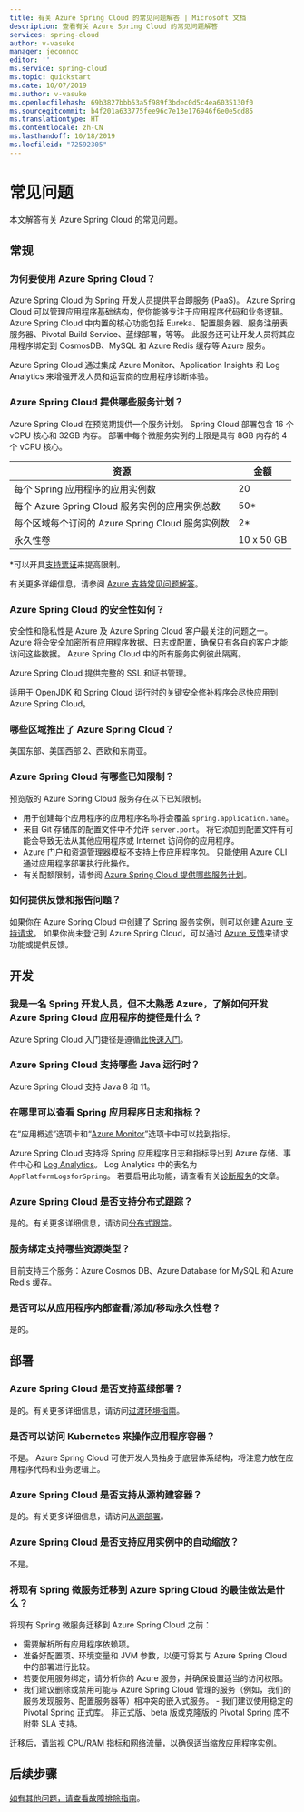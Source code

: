 ```yaml
---
title: 有关 Azure Spring Cloud 的常见问题解答 | Microsoft 文档
description: 查看有关 Azure Spring Cloud 的常见问题解答
services: spring-cloud
author: v-vasuke
manager: jeconnoc
editor: ''
ms.service: spring-cloud
ms.topic: quickstart
ms.date: 10/07/2019
ms.author: v-vasuke
ms.openlocfilehash: 69b3827bbb53a5f989f3bdec0d5c4ea6035130f0
ms.sourcegitcommit: b4f201a633775fee96c7e13e176946f6e0e5dd85
ms.translationtype: HT
ms.contentlocale: zh-CN
ms.lasthandoff: 10/18/2019
ms.locfileid: "72592305"
---
```

# <a name="frequently-asked-questions"></a>常见问题

本文解答有关 Azure Spring Cloud 的常见问题。 

## <a name="general"></a>常规

### <a name="why-azure-spring-cloud"></a>为何要使用 Azure Spring Cloud？

Azure Spring Cloud 为 Spring 开发人员提供平台即服务 (PaaS)。 Azure Spring Cloud 可以管理应用程序基础结构，使你能够专注于应用程序代码和业务逻辑。 Azure Spring Cloud 中内置的核心功能包括 Eureka、配置服务器、服务注册表服务器、Pivotal Build Service、蓝绿部署，等等。 此服务还可让开发人员将其应用程序绑定到 CosmosDB、MySQL 和 Azure Redis 缓存等 Azure 服务。

Azure Spring Cloud 通过集成 Azure Monitor、Application Insights 和 Log Analytics 来增强开发人员和运营商的应用程序诊断体验。

### <a name="what-service-plans-does-azure-spring-cloud-offer"></a>Azure Spring Cloud 提供哪些服务计划？

Azure Spring Cloud 在预览期提供一个服务计划。  Spring Cloud 部署包含 16 个 vCPU 核心和 32GB 内存。  部署中每个微服务实例的上限是具有 8GB 内存的 4 个 vCPU 核心。

资源 | 金额
------- | -------
每个 Spring 应用程序的应用实例数 | 20
每个 Azure Spring Cloud 服务实例的应用实例总数 | 50*
每个区域每个订阅的 Azure Spring Cloud 服务实例数 | 2*
永久性卷 | 10 x 50 GB

*可以开具[支持票证](https://azure.microsoft.com/support/faq/)来提高限制。 

有关更多详细信息，请参阅 [Azure 支持常见问题解答](https://azure.microsoft.com/support/faq/)。

### <a name="how-secure-is-azure-spring-cloud"></a>Azure Spring Cloud 的安全性如何？

安全性和隐私性是 Azure 及 Azure Spring Cloud 客户最关注的问题之一。 Azure 将会安全加密所有应用程序数据、日志或配置，确保只有各自的客户才能访问这些数据。 Azure Spring Cloud 中的所有服务实例彼此隔离。

Azure Spring Cloud 提供完整的 SSL 和证书管理。

适用于 OpenJDK 和 Spring Cloud 运行时的关键安全修补程序会尽快应用到 Azure Spring Cloud。

### <a name="which-regions-azure-spring-cloud-are-available"></a>哪些区域推出了 Azure Spring Cloud？

美国东部、美国西部 2、西欧和东南亚。

### <a name="what-are-the-known-limitations-of-azure-spring-cloud"></a>Azure Spring Cloud 有哪些已知限制？

预览版的 Azure Spring Cloud 服务存在以下已知限制。

* 用于创建每个应用程序的应用程序名称将会覆盖 `spring.application.name`。
* 来自 Git 存储库的配置文件中不允许 `server.port`。 将它添加到配置文件有可能会导致无法从其他应用程序或 Internet 访问你的应用程序。
* Azure 门户和资源管理器模板不支持上传应用程序包。 只能使用 Azure CLI 通过应用程序部署执行此操作。
* 有关配额限制，请参阅 [Azure Spring Cloud 提供哪些服务计划](#what-service-plans-does-azure-spring-cloud-offer)。

### <a name="how-can-i-provide-feedback-and-report-issues"></a>如何提供反馈和报告问题？

如果你在 Azure Spring Cloud 中创建了 Spring 服务实例，则可以创建 [Azure 支持请求](https://docs.microsoft.com/azure/azure-supportability/how-to-create-azure-support-request)。 如果你尚未登记到 Azure Spring Cloud，可以通过 [Azure 反馈](https://feedback.azure.com/)来请求功能或提供反馈。

## <a name="development"></a>开发

### <a name="i-am-a-spring-developer-but-new-to-azure-what-is-the-quickest-way-for-me-to-learn-how-to-develop-aazure-spring-cloud-application"></a>我是一名 Spring 开发人员，但不太熟悉 Azure，了解如何开发 Azure Spring Cloud 应用程序的捷径是什么？

Azure Spring Cloud 入门捷径是遵循[此快速入门](spring-cloud-quickstart-launch-app-portal.md)。

### <a name="what-java-runtime-does-azure-spring-cloud-support"></a>Azure Spring Cloud 支持哪些 Java 运行时？

Azure Spring Cloud 支持 Java 8 和 11。

### <a name="where-can-i-see-my-spring-application-logs-and-metrics"></a>在哪里可以查看 Spring 应用程序日志和指标？

在“应用概述”选项卡和“[Azure Monitor](https://docs.microsoft.com/azure/azure-monitor/platform/data-platform-metrics#interacting-with-azure-monitor-metrics)”选项卡中可以找到指标。

Azure Spring Cloud 支持将 Spring 应用程序日志和指标导出到 Azure 存储、事件中心和 [Log Analytics](https://docs.microsoft.com/azure/azure-monitor/platform/data-platform-logs#log-queries)。 Log Analytics 中的表名为 `AppPlatformLogsforSpring`。 若要启用此功能，请查看有关[诊断服务](diagnostic-services.md)的文章。

### <a name="does-azure-spring-cloud-support-distributed-tracing"></a>Azure Spring Cloud 是否支持分布式跟踪？

是的。有关更多详细信息，请访问[分布式跟踪](spring-cloud-tutorial-distributed-tracing.md)。

### <a name="what-resource-types-does-service-binding-support"></a>服务绑定支持哪些资源类型？

目前支持三个服务：Azure Cosmos DB、Azure Database for MySQL 和 Azure Redis 缓存。

### <a name="can-i-viewaddmove-persistent-volumes-from-inside-my-applications"></a>是否可以从应用程序内部查看/添加/移动永久性卷？
是的。

## <a name="deployment"></a>部署

### <a name="does-azure-spring-cloud-support-blue-green-deployment"></a>Azure Spring Cloud 是否支持蓝绿部署？
是的。有关更多详细信息，请访问[过渡环境指南](spring-cloud-howto-staging-environment.md)。

### <a name="can-i-access-kubernetes-to-manipulate-my-application-containers"></a>是否可以访问 Kubernetes 来操作应用程序容器？

不是。  Azure Spring Cloud 可使开发人员抽身于底层体系结构，将注意力放在应用程序代码和业务逻辑上。

### <a name="does-azure-spring-cloud-support-building-containers-from-source"></a>Azure Spring Cloud 是否支持从源构建容器？

是的。有关更多详细信息，请访问[从源部署](spring-cloud-launch-from-source.md)。

### <a name="does-azure-spring-cloud-support-autoscaling-in-app-instances"></a>Azure Spring Cloud 是否支持应用实例中的自动缩放？

不是。

### <a name="what-are-the-best-practices-for-migrating-existing-spring-microservices-to-azure-spring-cloud"></a>将现有 Spring 微服务迁移到 Azure Spring Cloud 的最佳做法是什么？

将现有 Spring 微服务迁移到 Azure Spring Cloud 之前：
* 需要解析所有应用程序依赖项。
* 准备好配置项、环境变量和 JVM 参数，以便可将其与 Azure Spring Cloud 中的部署进行比较。
* 若要使用服务绑定，请分析你的 Azure 服务，并确保设置适当的访问权限。
* 我们建议删除或禁用可能与 Azure Spring Cloud 管理的服务（例如，我们的服务发现服务、配置服务器等）相冲突的嵌入式服务。
*-* 我们建议使用稳定的 Pivotal Spring 正式库。 非正式版、beta 版或克隆版的 Pivotal Spring 库不附带 SLA 支持。

迁移后，请监视 CPU/RAM 指标和网络流量，以确保适当缩放应用程序实例。

## <a name="next-steps"></a>后续步骤

[如有其他问题，请查看故障排除指南](spring-cloud-troubleshoot.md)。